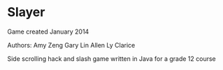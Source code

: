 # Slayer
Game created January 2014

Authors:
Amy Zeng
Gary Lin
Allen Ly
Clarice 

Side scrolling hack and slash game written in Java for a grade 12 course
